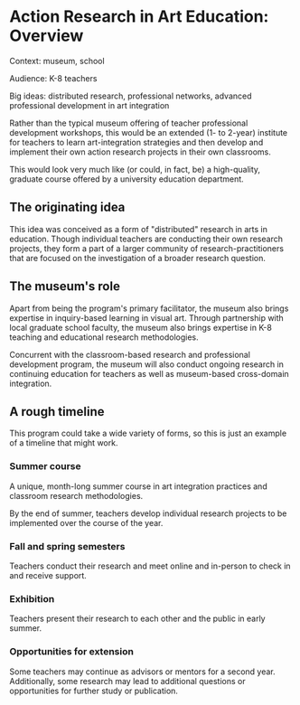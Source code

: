 # Action Research in Art Education: Overview

Context: museum, school

Audience: K-8 teachers

Big ideas: distributed research, professional networks, advanced professional development in art integration

Rather than the typical museum offering of teacher professional development workshops, this would be an extended (1- to 2-year) institute for teachers to learn art-integration strategies and then develop and implement their own action research projects in their own classrooms.

This would look very much like (or could, in fact, be) a high-quality, graduate course offered by a university education department.

## The originating idea

This idea was conceived as a form of "distributed" research in arts in education. Though individual teachers are conducting their own research projects, they form a part of a larger community of research-practitioners that are focused on the investigation of a broader research question.

## The museum's role

Apart from being the program's primary facilitator, the museum also brings expertise in inquiry-based learning in visual art. Through partnership with local graduate school faculty, the museum also brings expertise in K-8 teaching and educational research methodologies.

Concurrent with the classroom-based research and professional development program, the museum will also conduct ongoing research in continuing education for teachers as well as museum-based cross-domain integration.

## A rough timeline

This program could take a wide variety of forms, so this is just an example of a timeline that might work.

### Summer course

A unique, month-long summer course in art integration practices and classroom research methodologies.

By the end of summer, teachers develop individual research projects to be implemented over the course of the year.

### Fall and spring semesters

Teachers conduct their research and meet online and in-person to check in and receive support.

### Exhibition

Teachers present their research to each other and the public in early summer.

### Opportunities for extension

Some teachers may continue as advisors or mentors for a second year. Additionally, some research may lead to additional questions or opportunities for further study or publication.
